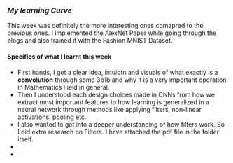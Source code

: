 ### _My learning Curve_
This week was definitely the more interesting ones comapred to the previous ones. I implemented the AlexNet Paper while going through the blogs and also trained it with the Fashion MNIST Dataset.
#### Specifics of what I learnt this week
- First hands, I got a clear idea, intuiotn and visuals of what exactly is a **convolution** through some 3b1b  and why it is a very important operation in Mathematics Field in general.
- Then I understood each design choices made in CNNs from how we extract most important features to how learning is generalized in a neural network through methods like applying filters, non-linear activations, pooling etc.
- I also wanted to get into a deeper understanding of how filters work. So I did extra research on Filters. I have attached the pdf file in the folder itself.
- 
- 
